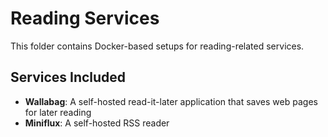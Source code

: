 # Reading Services

This folder contains Docker-based setups for reading-related services.

## Services Included

- **Wallabag**: A self-hosted read-it-later application that saves web pages for later reading
- **Miniflux**: A self-hosted RSS reader
